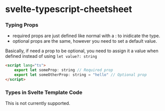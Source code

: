 # svelte-typescript-cheetsheet

### Typing Props

* required props are just defined like normal with a : to inidicate the type.
* optional props are the same, however you need to set a default value.

Basically, if need a prop to be optional, you need to assign it a value when defined instead of using `let value?: string` 

```html
<script lang="ts">
    export let someProp: string // Required prop
    export let someOtherProp: string = "hello" // Optional prop
</script>
```

### Types in Svelte Template Code

This is not currently supported.
